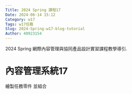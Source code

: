 ```yaml
---
Title: 2024 Spring 課程17
Date: 2024-06-14 15:12
Category: w17
Tags: w17任務
Slug: 2024-Spring-w17-blog-tutorial
Author: 40923154
---
```


2024 Spring 網際內容管理與協同產品設計實習課程教學導引.

<!-- PELICAN_END_SUMMARY -->

# 內容管理系統17

繪製任務零件 並組合